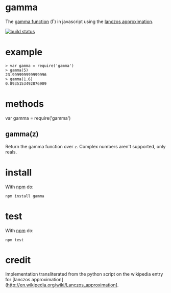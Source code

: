 gamma
=====

The [gamma function](http://en.wikipedia.org/wiki/Gamma_function)
(Γ) in javascript using the
[lanczos approximation](http://en.wikipedia.org/wiki/Lanczos_approximation).

[![build status](https://secure.travis-ci.org/substack/gamma.js.png)](http://travis-ci.org/substack/gamma.js)


example
=======

```
> var gamma = require('gamma')
> gamma(5)
23.999999999999996
> gamma(1.6)
0.8935153492876909
```

methods
=======

var gamma = require('gamma')

gamma(z)
--------

Return the gamma function over `z`. Complex numbers aren't supported, only reals.

install
=======

With [npm](http://npmjs.org) do:

```
npm install gamma
```

test
====

With [npm](http://npmjs.org) do:

```
npm test
```

credit
======

Implementation transliterated from the python script on the wikipedia entry for
[lanczos approximation](http://en.wikipedia.org/wiki/Lanczos_approximation].
